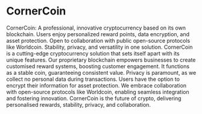 # CornerCoin
CornerCoin: A professional, innovative cryptocurrency based on its own blockchain. Users enjoy personalized reward points, data encryption, and asset protection. Open to collaboration with public open-source protocols like Worldcoin. Stability, privacy, and versatility in one solution.
CornerCoin is a cutting-edge cryptocurrency solution that sets itself apart with its unique features. Our proprietary blockchain empowers businesses to create customised reward systems, boosting customer engagement. It functions as a stable coin, guaranteeing consistent value. Privacy is paramount, as we collect no personal data during transactions. Users have the option to encrypt their information for asset protection. We embrace collaboration with open-source protocols like Worldcoin, enabling seamless integration and fostering innovation. CornerCoin is the future of crypto, delivering personalised rewards, stability, privacy, and collaboration.
